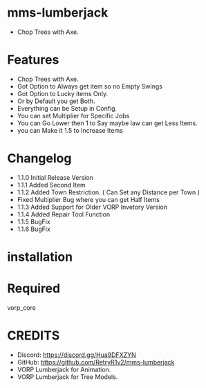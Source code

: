 # mms-lumberjack

- Chop Trees with Axe.

# Features
 
- Chop Trees with Axe.
- Got Option to Always get item so no Empty Swings 
- Got Option to Lucky items Only.
- Or by Default you get Both.
- Everything can be Setup in Config.
- You can set Multiplier for Specific Jobs 
- You can Go Lower then 1 to Say maybe law can get Less Items.
- you can Make it 1.5 to Increase Items 

# Changelog

- 1.1.0 Initial Release Version
- 1.1.1 Added Second Item
- 1.1.2 Added Town Restriction. ( Can Set any Distance per Town )
- Fixed Multiplier Bug where you can get Half Items
- 1.1.3 Added Support for Older VORP Invetory Version
- 1.1.4 Added Repair Tool Function
- 1.1.5 BugFix
- 1.1.6 BugFix

# installation 



# Required

vorp_core


# CREDITS
- Discord: https://discord.gg/Hua9DFXZYN
- GitHub: https://github.com/RetryR1v2/mms-lumberjack
- VORP Lumberjack for Animation.
- VORP Lumberjack for Tree Models.